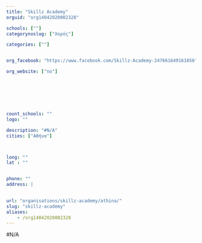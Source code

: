 ```yaml
---
title: "Skillz Academy"
orguid: "org14042020002328"

schools: [""]
categorynoslug: ["Χορός"]

categories: [""]


org_facebook: "https://www.facebook.com/Skillz-Academy-247661649161656"

org_website: ["no"]







count_schools: ""
logo: ""

description: "#N/A"
cities: ["Αθήνα"]



long: ""
lat : ""


phone: ""
address: |
    

url: "organisations/skillz-academy/athina/"
slug: "skillz-academy"
aliases:
    - /org14042020002328
---
```


#N/A
